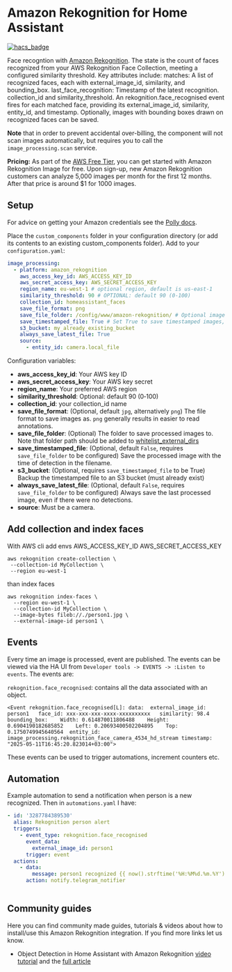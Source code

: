 # Amazon Rekognition for Home Assistant
[![hacs_badge](https://img.shields.io/badge/HACS-Default-orange.svg?style=for-the-badge)](https://github.com/hacs/integration)

Face recogntion with [Amazon Rekognition](https://aws.amazon.com/rekognition/).  The state is the count of faces recognized from your AWS Rekognition Face Collection, meeting a configured similarity threshold. 
Key attributes include: matches: A list of recognized faces, each with external_image_id, similarity, and bounding_box. last_face_recognition: Timestamp of the latest recognition. collection_id and similarity_threshold.
An rekognition.face_recognised event fires for each matched face, providing its external_image_id, similarity, entity_id, and timestamp.
Optionally, images with bounding boxes drawn on recognized faces can be saved.

**Note** that in order to prevent accidental over-billing, the component will not scan images automatically, but requires you to call the `image_processing.scan` service.

**Pricing:** As part of the [AWS Free Tier](https://aws.amazon.com/rekognition/pricing/), you can get started with Amazon Rekognition Image for free. Upon sign-up, new Amazon Rekognition customers can analyze 5,000 images per month for the first 12 months. After that price is around $1 for 1000 images.

## Setup
For advice on getting your Amazon credentials see the [Polly docs](https://www.home-assistant.io/components/tts.amazon_polly/).

Place the `custom_components` folder in your configuration directory (or add its contents to an existing custom_components folder). Add to your `configuration.yaml`:

```yaml
image_processing:
  - platform: amazon_rekognition
    aws_access_key_id: AWS_ACCESS_KEY_ID
    aws_secret_access_key: AWS_SECRET_ACCESS_KEY
    region_name: eu-west-1 # optional region, default is us-east-1
    similarity_threshold: 90 # OPTIONAL: default 90 (0‑100)
    collection_id: homeassistant_faces    
    save_file_format: png
    save_file_folder: /config/www/amazon-rekognition/ # Optional image storage
    save_timestamped_file: True # Set True to save timestamped images, default False
    s3_bucket: my_already_existing_bucket
    always_save_latest_file: True
    source:
      - entity_id: camera.local_file
```

Configuration variables:
- **aws_access_key_id**: Your AWS key ID
- **aws_secret_access_key**: Your AWS key secret
- **region_name**: Your preferred AWS region
- **similarity_threshold**: Optional: default 90 (0‑100)
- **collection_id**: your collection_id name
- **save_file_format**: (Optional, default `jpg`, alternatively `png`) The file format to save images as. `png` generally results in easier to read annotations.
- **save_file_folder**: (Optional) The folder to save processed images to. Note that folder path should be added to [whitelist_external_dirs](https://www.home-assistant.io/docs/configuration/basic/)
- **save_timestamped_file**: (Optional, default `False`, requires `save_file_folder` to be configured) Save the processed image with the time of detection in the filename.
- **s3_bucket**: (Optional, requires `save_timestamped_file` to be True) Backup the timestamped file to an S3 bucket (must already exist)
- **always_save_latest_file**: (Optional, default `False`, requires `save_file_folder` to be configured) Always save the last processed image, even if there were no detections.
- **source**: Must be a camera.


## Add collection and index faces
With AWS cli 
add envs AWS_ACCESS_KEY_ID AWS_SECRET_ACCESS_KEY 
```
aws rekognition create-collection \
 --collection-id MyCollection \
 --region eu-west-1
```
than index faces
```
aws rekognition index-faces \
  --region eu-west-1 \
  --collection-id MyCollection \
  --image-bytes fileb://./person1.jpg \
  --external-image-id person1 \

```

## Events
Every time an image is processed,  event are published. The events can be viewed via the HA UI from `Developer tools -> EVENTS -> :Listen to events`. The events are:

`rekognition.face_recognised`: contains all the data associated with an object.

```<Event rekognition.face_recognised[L]: data:  external_image_id: person1   face_id: xxx-xxx-xxx-xxxx-xxxxxxxxxx   similarity: 98.4   bounding_box:    Width: 0.614870011806488    Height: 0.6904190182685852    Left: 0.20693400502204895    Top: 0.1750749945640564  entity_id: image_processing.rekognition_face_camera_4534_hd_stream timestamp: "2025-05-11T16:45:20.823014+03:00">```


These events can be used to trigger automations, increment counters etc.

## Automation
Example automation to send a  notification when person is a new recognized. Then in `automations.yaml` I have:

```yaml
- id: '3287784389530'
  alias: Rekognition person alert  
  triggers:
    - event_type: rekognition.face_recognised
      event_data:
        external_image_id: person1
      trigger: event
  actions:
    - data:
        message: person1 recognized {{ now().strftime('%H:%M%d.%m.%Y') }}
      action: notify.telegram_notifier
      
```

## Community guides
Here you can find community made guides, tutorials & videos about how to install/use this Amazon Rekognition integration. If you find more links let us know.
* Object Detection in Home Assistant with Amazon Rekognition [video tutorial](https://youtu.be/1G8tnhw2N_Y) and the [full article](https://peyanski.com/amazon-rekognition-in-home-assistant)

